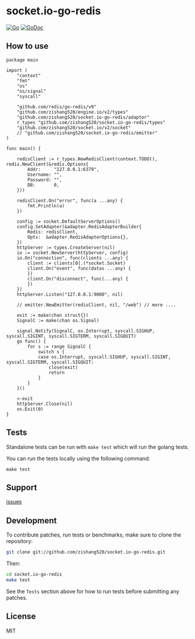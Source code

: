 
# socket.io-go-redis

[![Go](https://github.com/zishang520/socket.io-go-redis/actions/workflows/go.yml/badge.svg)](https://github.com/zishang520/socket.io-go-redis/actions/workflows/go.yml)
[![GoDoc](https://pkg.go.dev/badge/github.com/zishang520/socket.io-go-redis?utm_source=godoc)](https://pkg.go.dev/github.com/zishang520/socket.io-go-redis)

## How to use

```golang
package main

import (
    "context"
    "fmt"
    "os"
    "os/signal"
    "syscall"

    "github.com/redis/go-redis/v9"
    "github.com/zishang520/engine.io/v2/types"
    "github.com/zishang520/socket.io-go-redis/adapter"
    r_types "github.com/zishang520/socket.io-go-redis/types"
    "github.com/zishang520/socket.io/v2/socket"
    // "github.com/zishang520/socket.io-go-redis/emitter"
)

func main() {

    redisClient := r_types.NewRedisClient(context.TODO(), redis.NewClient(&redis.Options{
        Addr:     "127.0.0.1:6379",
        Username: "",
        Password: "",
        DB:       0,
    }))

    redisClient.On("error", func(a ...any) {
        fmt.Println(a)
    })

    config := socket.DefaultServerOptions()
    config.SetAdapter(&adapter.RedisAdapterBuilder{
        Redis: redisClient,
        Opts:  &adapter.RedisAdapterOptions{},
    })
    httpServer := types.CreateServer(nil)
    io := socket.NewServer(httpServer, config)
    io.On("connection", func(clients ...any) {
        client := clients[0].(*socket.Socket)
        client.On("event", func(datas ...any) {
        })
        client.On("disconnect", func(...any) {
        })
    })
    httpServer.Listen("127.0.0.1:9000", nil)

    // emitter.NewEmitter(redisClient, nil, "/web") // more ....

    exit := make(chan struct{})
    SignalC := make(chan os.Signal)

    signal.Notify(SignalC, os.Interrupt, syscall.SIGHUP, syscall.SIGINT, syscall.SIGTERM, syscall.SIGQUIT)
    go func() {
        for s := range SignalC {
            switch s {
            case os.Interrupt, syscall.SIGHUP, syscall.SIGINT, syscall.SIGTERM, syscall.SIGQUIT:
                close(exit)
                return
            }
        }
    }()

    <-exit
    httpServer.Close(nil)
    os.Exit(0)
}
```

## Tests

Standalone tests can be run with `make test` which will run the golang tests.

You can run the tests locally using the following command:

```
make test
```

## Support

[issues](https://github.com/zishang520/socket.io-go-redis/issues)

## Development

To contribute patches, run tests or benchmarks, make sure to clone the
repository:

```bash
git clone git://github.com/zishang520/socket.io-go-redis.git
```

Then:

```bash
cd socket.io-go-redis
make test
```

See the `Tests` section above for how to run tests before submitting any patches.

## License

MIT
